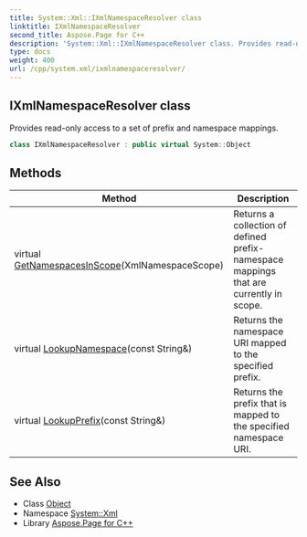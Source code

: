 ```yaml
---
title: System::Xml::IXmlNamespaceResolver class
linktitle: IXmlNamespaceResolver
second_title: Aspose.Page for C++
description: 'System::Xml::IXmlNamespaceResolver class. Provides read-only access to a set of prefix and namespace mappings in C++.'
type: docs
weight: 400
url: /cpp/system.xml/ixmlnamespaceresolver/
---
```

## IXmlNamespaceResolver class


Provides read-only access to a set of prefix and namespace mappings.

```cpp
class IXmlNamespaceResolver : public virtual System::Object
```

## Methods

| Method | Description |
| --- | --- |
| virtual [GetNamespacesInScope](./getnamespacesinscope/)(XmlNamespaceScope) | Returns a collection of defined prefix-namespace mappings that are currently in scope. |
| virtual [LookupNamespace](./lookupnamespace/)(const String\&) | Returns the namespace URI mapped to the specified prefix. |
| virtual [LookupPrefix](./lookupprefix/)(const String\&) | Returns the prefix that is mapped to the specified namespace URI. |
## See Also

* Class [Object](../../system/object/)
* Namespace [System::Xml](../)
* Library [Aspose.Page for C++](../../)
